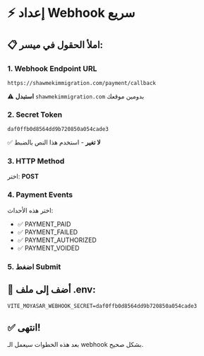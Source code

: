 # ⚡ إعداد Webhook سريع

## 📋 املأ الحقول في ميسر:

### 1. **Webhook Endpoint URL**
```
https://shawmekimmigration.com/payment/callback
```
⚠️ **استبدل** `shawmekimmigration.com` بدومين موقعك

### 2. **Secret Token**
```
daf0ffb0d8564dd9b720850a054cade3
```
✅ **لا تغير** - استخدم هذا النص بالضبط

### 3. **HTTP Method**
اختر: **POST**

### 4. **Payment Events**
اختر هذه الأحداث:
- ✅ PAYMENT_PAID
- ✅ PAYMENT_FAILED  
- ✅ PAYMENT_AUTHORIZED
- ✅ PAYMENT_VOIDED

### 5. **اضغط Submit**

## 📝 أضف إلى ملف .env:

```env
VITE_MOYASAR_WEBHOOK_SECRET=daf0ffb0d8564dd9b720850a054cade3
```

## ✅ انتهى!

بعد هذه الخطوات سيعمل الـ webhook بشكل صحيح. 